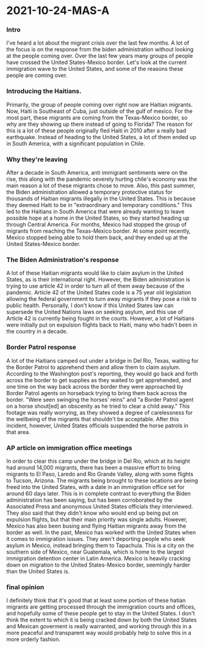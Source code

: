 # 2021-10-24-MAS-A

### Intro
I've heard a lot about the migrant crisis over the last few months. A lot of the focus is on the response from the biden administration without looking at the people coming over. Over the last few years many groups of people have crossed the United States-Mexico border. Let's look at the current immigration wave to the United States, and some of the reasons these people are coming over.

### Introducing the Haitians.
Primarily, the group of people coming over right now are Haitian migrants. Now, Haiti is Southeast of Cuba, just outside of the gulf of mexico. For the most part, these migrants are coming from the Texas-Mexico border, so why are they showing up there instead of going to Florida? The reason for this is a lot of these people originally fled Haiti in 2010 after a really bad earthquake. Instead of heading to the United States, a lot of them ended up in South America, with a significant population in Chile.

### Why they're leaving
After a decade in South America, anti immigrant sentiments were on the rise, this along with the pandemic severely hurting chile's economy was the main reason a lot of these migrants chose to move. Also, this past summer, the Biden administration allowed a temporary protective status for thousands of  Haitian migrants illegally in the United States. This is because they deemed Haiti to be in "extraordinary and temporary conditions." This led to the Haitians in South America that were already wanting to leave possible hope at a home in the United States, so they started heading up through Central America. For months, Mexico had stopped the group of migrants from reaching the Texas-Mexico border. At some point recently, Mexico stopped being able to hold them back, and they ended up at the United States-Mexico border.

### The Biden Administration's response
A lot of these Haitian migrants would like to claim asylum in the United States, as is their international right. However, the Biden administration is trying to use article 42 in order to turn all of them away because of the pandemic. Article 42 of the United States code is a 75 year old legislation allowing the federal government to turn away migrants if they pose a risk to public health. Personally, I don't know if this United States law can supersede the United Nations laws on seeking asylum, and this use of Article 42 is currently being fought in the courts. However, a lot of Haitians were initially put on expulsion flights back to Haiti, many who hadn't been in the country in a decade.

### Border Patrol response
A lot of the Haitians camped out under a bridge in Del Rio, Texas, waiting for the Border Patrol to apprehend them and allow them to claim asylum. According to the Washington post's reporting, they would go back and forth across the border to get supplies as they waited to get apprehended, and one time on the way back across the border they were approached by Border Patrol agents on horseback trying to bring them back across the border. "Were seen swinging the horses’ reins" and "a Border Patrol agent on a horse shout[ed] an obscenity as he tried to clear a child away." This footage was really worrying, as they showed a degree of carelessness for the wellbeing of the migrants that shouldn't be acceptable. After this incident, however, United States officials suspended the horse patrols in that area.

### AP article on immigration office meetings
In order to clear this camp under the bridge in Del Rio, which at its height had around 14,000 migrants, there has been a massive effort to bring migrants to El Paso, Laredo and Rio Grande Valley, along with some flights to Tucson, Arizona. The migrants being brought to these locations are being freed into the United States, with a date in an immigration office set for around 60 days later. This is in complete contrast to everything the Biden administration has been saying, but has been corroborated by the Associated Press and anonymous United States officials they interviewed. They also said that they didn't know who would end up being put on expulsion flights, but that their main priority was single adults. However, Mexico has also been busing and flying Haitian migrants away from the border as well. In the past, Mexico has worked with the United States when it comes to immigration issues. They aren't deporting people who seek asylum in Mexico, instead bringing them to Tapachula. This is a city on the southern side of Mexico, near Guatemala, which is home to the largest immigration detention center in Latin America. Mexico is heavily cracking down on migration to the United States-Mexico border, seemingly harder than the United States is.

### final opinion
I definitely think that it's good that at least some portion of these hatian migrants are getting processed through the immigration courts and offices, and hopefully some of these people get to stay in the United States. I don't think the extent to which it is being cracked down by both the United States and Mexican goverment is really warranted, and working through this in a more peaceful and transparent way would probably help to solve this in a more orderly fashion. 

<!--
abbreviations
u.s.m - United States-Mexico border
u.s.t - Texas-Mexico border
u.s - United States
s.a - South America
j.b - President Joe Biden
b.a - the Biden administration
b.p - Border Patrol
-->
